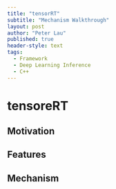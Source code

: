 ```yaml
---
title: "tensorRT"
subtitle: "Mechanism Walkthrough"
layout: post
author: "Peter Lau"
published: true
header-style: text
tags:
  - Framework
  - Deep Learning Inference
  - C++
---
```


# tensoreRT

## Motivation



## Features




## Mechanism
